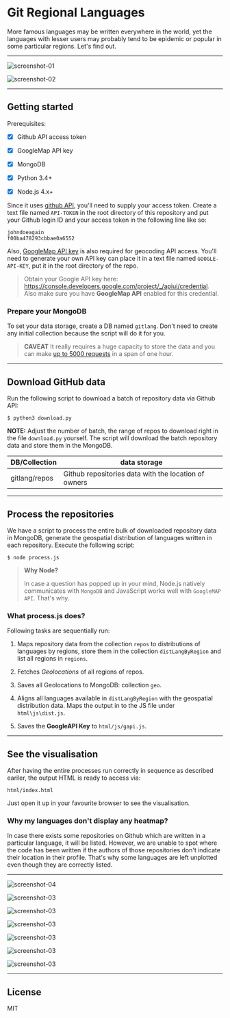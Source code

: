 # Git Regional Languages

More famous languages may be written everywhere 
in the world, yet the languages with lesser users 
may probably tend to be epidemic or popular 
in some particular regions. Let's find out.

---

![screenshot-01](media/apacheconf.jpg)

![screenshot-02](media/perl.jpg)

---

## Getting started

Prerequisites:

- [x] Github API access token
- [x] GoogleMap API key
- [x] MongoDB
- [x] Python 3.4+
- [x] Node.js 4.x+


Since it uses [github API](https://developer.github.com/v3), 
you'll need to supply your access token. 
Create a text file named `API-TOKEN` in the root directory 
of this repository and put your Github login ID 
and your access token in the following line like so:

```
johndoeagain
f00ba478293cbbae0a6552
```

Also, [GoogleMap API key](https://developers.google.com/maps/documentation/geocoding/get-api-key) is also required for geocoding 
API access. You'll need to generate your own API key 
can place it in a text file named `GOOGLE-API-KEY`, 
put it in the root directory of the repo.

>Obtain your Google API key here: https://console.developers.google.com/project/_/apiui/credential. Also make sure you have **GoogleMap API** enabled for this credential.

### Prepare your MongoDB

To set your data storage, create a DB named `gitlang`. 
Don't need to create any initial collection because 
the script will do it for you.

>**CAVEAT** It really requires a huge capacity to 
store the data and you can make [up to 5000 requests](https://developer.github.com/v3/#rate-limiting) 
in a span of one hour.

---

## Download GitHub data

Run the following script to download a batch of repository data 
via Github API:

```
$ python3 download.py
```

**NOTE:** Adjust the number of batch, the range of repos to download 
right in the file `download.py` yourself. 
The script will download the batch repository data and 
store them in the MongoDB.

| DB/Collection | data storage |
|------------------|----------------|
| gitlang/repos | Github repositories data with the location of owners |


---

## Process the repositories

We have a script to process the entire bulk of downloaded repository 
data in MongoDB, generate the geospatial distribution of languages 
written in each repository. Execute the following script:

```
$ node process.js
```

>**Why Node?** 
>
> In case a question has popped up in your mind, 
> Node.js natively communicates with `MongoDB` and 
> JavaScript works well with `GoogleMAP API`. That's why.

### What process.js does?

Following tasks are sequentially run:

1. Maps repository data from the collection `repos` to distributions of languages by regions, store them in the collection `distLangByRegion` and list all regions in `regions`.

2. Fetches *Geolocations* of all regions of repos.

3. Saves all Geolocations to MongoDB: collection `geo`.

4. Aligns all languages available in `distLangByRegion` with the geospatial distribution data. Maps the output in to the JS file under `html\js\dist.js`.

5. Saves the **GoogleAPI Key** to `html/js/gapi.js`.

---

## See the visualisation

After having the entire processes run correctly in sequence 
as described eariler, the output HTML is ready to access via:

```
html/index.html
```

Just open it up in your favourite browser to see the visualisation.

### Why my languages don't display any heatmap?

In case there exists some repositories on Github which 
are written in a particular language, it will be listed. 
However, we are unable to spot where the code has been written 
if the authors of those repositories don't indicate 
their location in their profile. That's why some languages 
are left unplotted even though they are correctly listed.

---

![screenshot-04](media/applescript.jpg)

![screenshot-03](media/commonlisp.jpg)

![screenshot-03](media/elixir.jpg)

![screenshot-03](media/go.jpg)

![screenshot-03](media/lasso.jpg)

![screenshot-03](media/groovy.jpg)

![screenshot-03](media/standardml.jpg)

---

## License

MIT














